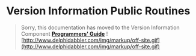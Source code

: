 # Version Information Public Routines #

> Sorry, this documentation has moved to the Version Information Component **[Programmers' Guide](http://wiki.delphidabbler.com/index.php/Docs/PJVersionInfoRoutines)** ![http://www.delphidabbler.com/img/markup/off-site.gif](http://www.delphidabbler.com/img/markup/off-site.gif)
